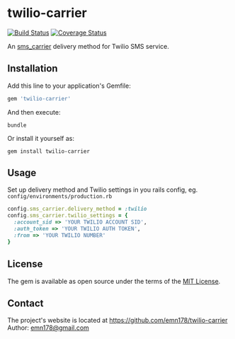 # twilio-carrier

[![Build Status](https://api.travis-ci.org/emn178/twilio-carrier.png)](https://travis-ci.org/emn178/twilio-carrier)
[![Coverage Status](https://coveralls.io/repos/emn178/twilio-carrier/badge.svg?branch=master)](https://coveralls.io/r/emn178/twilio-carrier?branch=master)

An [sms_carrier](https://github.com/emn178/sms_carrier) delivery method for Twilio SMS service.

## Installation

Add this line to your application's Gemfile:

```ruby
gem 'twilio-carrier'
```

And then execute:

    bundle

Or install it yourself as:

    gem install twilio-carrier

## Usage

Set up delivery method and Twilio settings in you rails config, eg. `config/environments/production.rb`
```Ruby
config.sms_carrier.delivery_method = :twilio
config.sms_carrier.twilio_settings = {
  :account_sid => 'YOUR TWILIO ACCOUNT SID',
  :auth_token => 'YOUR TWILIO AUTH TOKEN',
  :from => 'YOUR TWILIO NUMBER'
}
```

## License

The gem is available as open source under the terms of the [MIT License](http://opensource.org/licenses/MIT).

## Contact
The project's website is located at https://github.com/emn178/twilio-carrier  
Author: emn178@gmail.com
